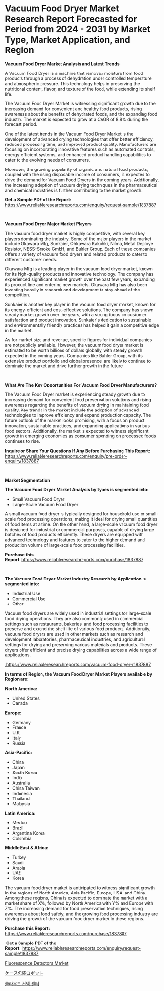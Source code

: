 <p><h1>Vacuum Food Dryer Market Research Report Forecasted for Period from 2024 -  2031 by Market Type, Market Application, and Region</h1></p><p><strong>Vacuum Food Dryer Market Analysis and Latest Trends</strong></p>
<p><p>A Vacuum Food Dryer is a machine that removes moisture from food products through a process of dehydration under controlled temperature and atmospheric pressure. This technology helps in preserving the nutritional content, flavor, and texture of the food, while extending its shelf life.</p><p>The Vacuum Food Dryer Market is witnessing significant growth due to the increasing demand for convenient and healthy food products, rising awareness about the benefits of dehydrated foods, and the expanding food industry. The market is expected to grow at a CAGR of 8.8% during the forecast period.</p><p>One of the latest trends in the Vacuum Food Dryer Market is the development of advanced drying technologies that offer better efficiency, reduced processing time, and improved product quality. Manufacturers are focusing on incorporating innovative features such as automated controls, energy-efficient systems, and enhanced product handling capabilities to cater to the evolving needs of consumers.</p><p>Moreover, the growing popularity of organic and natural food products, coupled with the rising disposable income of consumers, is expected to drive the demand for Vacuum Food Dryers in the coming years. Additionally, the increasing adoption of vacuum drying techniques in the pharmaceutical and chemical industries is further contributing to the market growth.</p></p>
<p><strong>Get a Sample PDF of the Report:&nbsp;</strong> <a href="https://www.reliableresearchreports.com/enquiry/request-sample/1837887">https://www.reliableresearchreports.com/enquiry/request-sample/1837887</a></p>
<p>&nbsp;</p>
<p><strong>Vacuum Food Dryer Major Market Players</strong></p>
<p><p>The vacuum food dryer market is highly competitive, with several key players dominating the industry. Some of the major players in the market include Okawara Mfg, Sunkaier, Ohkawara Kakohki, Nilma, Metal Deploye Resistor, NESS-Smoke GmbH, and Buhler Group. Each of these companies offers a variety of vacuum food dryers and related products to cater to different customer needs.</p><p>Okawara Mfg is a leading player in the vacuum food dryer market, known for its high-quality products and innovative technology. The company has experienced significant market growth over the past few years, expanding its product line and entering new markets. Okawara Mfg has also been investing heavily in research and development to stay ahead of the competition.</p><p>Sunkaier is another key player in the vacuum food dryer market, known for its energy-efficient and cost-effective solutions. The company has shown steady market growth over the years, with a strong focus on customer satisfaction and product innovation. Sunkaier's dedication to sustainable and environmentally friendly practices has helped it gain a competitive edge in the market.</p><p>As for market size and revenue, specific figures for individual companies are not publicly available. However, the vacuum food dryer market is estimated to be worth billions of dollars globally, with steady growth expected in the coming years. Companies like Buhler Group, with its extensive product portfolio and global presence, are likely to continue to dominate the market and drive further growth in the future.</p></p>
<p>&nbsp;</p>
<p><strong>What Are The Key Opportunities For Vacuum Food Dryer Manufacturers?</strong></p>
<p><p>The Vacuum Food Dryer market is experiencing steady growth due to increasing demand for convenient food preservation solutions and rising awareness regarding the benefits of vacuum drying in maintaining food quality. Key trends in the market include the adoption of advanced technologies to improve efficiency and expand production capacity. The future outlook of the market looks promising, with a focus on product innovation, sustainable practices, and expanding applications in various food sectors. Additionally, the market is expected to witness significant growth in emerging economies as consumer spending on processed foods continues to rise.</p></p>
<p><strong>Inquire or Share Your Questions If Any Before Purchasing This Report:</strong> <a href="https://www.reliableresearchreports.com/enquiry/pre-order-enquiry/1837887">https://www.reliableresearchreports.com/enquiry/pre-order-enquiry/1837887</a></p>
<p>&nbsp;</p>
<p><strong>Market Segmentation</strong></p>
<p><strong>The Vacuum Food Dryer Market Analysis by types is segmented into:</strong></p>
<p><ul><li>Small Vacuum Food Dryer</li><li>Large-Scale Vacuum Food Dryer</li></ul></p>
<p><p>A small vacuum food dryer is typically designed for household use or small-scale food processing operations, making it ideal for drying small quantities of food items at a time. On the other hand, a large-scale vacuum food dryer is designed for industrial or commercial purposes, capable of drying large batches of food products efficiently. These dryers are equipped with advanced technology and features to cater to the higher demand and production volume of large-scale food processing facilities.</p></p>
<p><strong>Purchase this Report:&nbsp;</strong><a href="https://www.reliableresearchreports.com/purchase/1837887">https://www.reliableresearchreports.com/purchase/1837887</a></p>
<p>&nbsp;</p>
<p><strong>The Vacuum Food Dryer Market Industry Research by Application is segmented into:</strong></p>
<p><ul><li>Industrial Use</li><li>Commercial Use</li><li>Other</li></ul></p>
<p><p>Vacuum food dryers are widely used in industrial settings for large-scale food drying operations. They are also commonly used in commercial settings such as restaurants, bakeries, and food processing facilities to preserve and extend the shelf life of various food products. Additionally, vacuum food dryers are used in other markets such as research and development laboratories, pharmaceutical industries, and agricultural settings for drying and preserving various materials and products. These dryers offer efficient and precise drying capabilities across a wide range of applications.</p></p>
<p><a href="https://www.reliableresearchreports.com/vacuum-food-dryer-r1837887">&nbsp;https://www.reliableresearchreports.com/vacuum-food-dryer-r1837887</a></p>
<p><strong>In terms of Region, the Vacuum Food Dryer Market Players available by Region are:</strong></p>
<p>
    <p> <strong> North America: </strong>
        <ul>
            <li>United States</li>
            <li>Canada</li>
        </ul>
        </p> 
    <p> <strong> Europe: </strong>
        <ul>
            <li>Germany</li>
            <li>France</li>
            <li>U.K.</li>
            <li>Italy</li>
            <li>Russia</li>
        </ul>
        </p> 
    <p> <strong> Asia-Pacific: </strong>
        <ul>
            <li>China</li>
            <li>Japan</li>
            <li>South Korea</li>
            <li>India</li>
            <li>Australia</li>
            <li>China Taiwan</li>
            <li>Indonesia</li>
            <li>Thailand</li>
            <li>Malaysia</li>
        </ul>
        </p> 
    <p> <strong> Latin America: </strong>
        <ul>
            <li>Mexico</li>
            <li>Brazil</li>
            <li>Argentina Korea</li>
            <li>Colombia</li>
        </ul>
        </p> 
    <p> <strong> Middle East & Africa: </strong>
        <ul>
            <li>Turkey</li>
            <li>Saudi</li>
            <li>Arabia</li>
            <li>UAE</li>
            <li>Korea</li>
        </ul>
    </p>
    </p>
<p><p>The vacuum food dryer market is anticipated to witness significant growth in the regions of North America, Asia Pacific, Europe, USA, and China. Among these regions, China is expected to dominate the market with a market share of X%, followed by North America with Y% and Europe with Z%. The increasing demand for food preservation techniques, rising awareness about food safety, and the growing food processing industry are driving the growth of the vacuum food dryer market in these regions.</p></p>
<p><strong>Purchase this Report: </strong><a href="https://www.reliableresearchreports.com/purchase/1837887">https://www.reliableresearchreports.com/purchase/1837887</a></p>
<p>&nbsp;<strong>Get a Sample PDF of the Report:&nbsp;&nbsp;</strong><a href="https://www.reliableresearchreports.com/enquiry/request-sample/1837887">https://www.reliableresearchreports.com/enquiry/request-sample/1837887</a></p>
<p><strong></strong></p>
<p><p><a href="https://github.com/Sherrillcrooksxa8i18ucf2m/Market-Research-Report-List-2/blob/main/fluorescence-detectors-market.md">Fluorescence Detectors Market</a></p><p><a href="https://github.com/JacksonWiza1924/Market-Research-Report-List-1/blob/main/663075629283.md">ケース包装ロボット</a></p><p><a href="https://github.com/RichardLueilwitz787/Market-Research-Report-List-1/blob/main/345613826989.md">클라우드 컨택 센터</a></p></p>